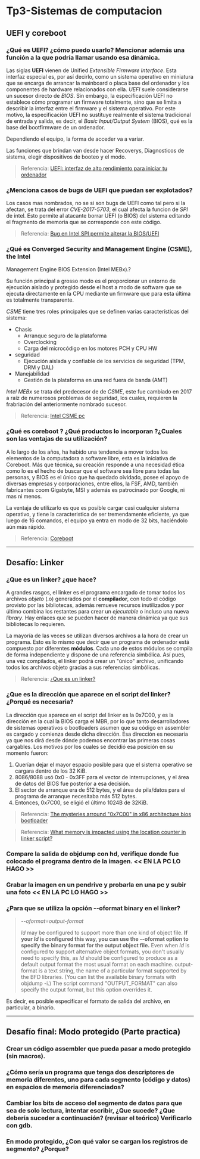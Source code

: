 # Tp3-Sistemas de computacion
## UEFI y coreboot
### ¿Qué es UEFI? ¿cómo puedo usarlo? Mencionar además una función a la que podría llamar usando esa dinámica.

Las siglas **UEFI** vienen de Unified *Extensible Firmware Interface*. Esta interfaz especial es, por así decirlo, como un sistema operativo en miniatura que se encarga de arrancar la mainboard o placa base del ordenador y los componentes de hardware relacionados con ella.
*UEFI* suele considerarse un sucesor directo de *BIOS*. Sin embargo, la especificación UEFI no establece cómo programar un firmware totalmente, sino que se limita a describir la interfaz entre el firmware y el sistema operativo. Por este motivo, la especificación UEFI no sustituye realmente el sistema tradicional de entrada y salida, es decir, el *Basic Input/Output System* (BIOS), qué es la base del bootfirmware de un ordenador.

Dependiendo el equipo, la forma de acceder va a variar.

Las funciones que brindan van desde hacer Recoverys, Diagnosticos de sistema, elegir dispositivos de booteo y el modo.

> Referencia: [UEFI: interfaz de alto rendimiento para iniciar tu ordenador](https://www.ionos.es/digitalguide/servidores/know-how/uefi-unified-extensible-firmware-interface/)

### ¿Menciona casos de bugs de UEFI que puedan ser explotados?

Los casos mas nombrados, no se si son bugs de UEFI como tal pero si la afectan, se trata del error *CVE-2017-5703*, el cual afecta la funcion de *SPI* de intel. Esto permite al atacante borrar UEFI (o BIOS) del sistema editando el fragmento de memoria que se corresponde con este código.

> Referencia: [Bug en Intel SPI permite alterar la BIOS/UEFI](https://blog.segu-info.com.ar/2018/04/bug-en-intel-spi-permite-alterar-la.html)


### ¿Qué es Converged Security and Management Engine (CSME), the Intel
Management Engine BIOS Extension (Intel MEBx).?

Su función principal a grosso modo es el proporcionar un entorno de ejecución aislado y protegido desde el host a modo de software que se ejecuta directamente en la CPU mediante un firmware que para esta última es totalmente transparente.

*CSME* tiene tres roles principales que se definen varias características del sistema:

- Chasis
  - Arranque seguro de la plataforma
  - Overclocking
  - Carga del microcódigo en los motores PCH y CPU HW
- seguridad
  - Ejecución aislada y confiable de los servicios de seguridad (TPM, DRM y DAL)
- Manejabilidad
  - Gestión de la plataforma en una red fuera de banda (AMT)

*Intel MEBx* se trata del predecesor de de *CSME*, este fue cambiado en 2017 a raíz de numerosos problemas de seguridad, los cuales, requieren la frabriación del anteriormente nombrado sucesor.

> Referencia: [Intel CSME pc](https://hardzone.es/reportajes/que-es/intel-csme-pc/)
### ¿Qué es coreboot ? ¿Qué productos lo incorporan ?¿Cuales son las ventajas de su utilización?
A lo largo de los años, ha habido una tendencia a mover todos los elementos de la computadora a software libre, esta es la iniciativa de Coreboot.
Más que técnica, su creación responde a una necesidad ética como lo es el hecho de buscar que el software sea libre para todas las personas, y BIOS es el único que ha quedado olvidado, posee el apoyo de diversas empresas y corporaciones, entre ellos, la FSF, AMD, también fabricantes coom Gigabyte, MSI y además es patrocinado por Google, ni mas ni menos.

La ventaja de utilizarlo es que es posible cargar casi cualquier sistema operativo, y tiene la caracteristica de ser tremendamente eficiente, ya que luego de 16 comandos, el equipo ya entra en modo de 32 bits, haciéndolo aún más rápido.

> Referencia:  [Coreboot](https://es.wikipedia.org/wiki/Coreboot)


---

## Desafío: Linker
### ¿Que es un linker? ¿que hace?
A grandes rasgos, el linker es el programa encargado de tomar todos los archivos *objeto* (.o) generados por el **compilador**, con todo el código provisto por las bibliotecas, además remueve recursos inutilizados y por último combina los restantes para crear un *ejecutable* o incluso una nueva *library*. Hay enlaces que se pueden hacer de manera dinámica ya que sus bibliotecas lo requieren.

La mayoría de las veces se utilizan diversos archivos a la hora de crear un programa. Esto es lo mismo que decir que un programa de ordenador está compuesto por diferentes **módulos**. Cada uno de estos módulos se compila de forma independiente y dispone de una referencia simbólica. Así pues, una vez compilados, el linker podrá crear un "único" archivo, unificando todos los archivos objeto gracias a sus referencias simbólicas.

> Referencia: [¿Que es un linker?](https://ia-notes.com/2021/05/24/que-es-el-linker/)

### ¿Que es la dirección que aparece en el script del linker?¿Porqué es necesaria? 
La dirección que aparece en el script del linker es la 0x7C00, y es la dirección en la cual la BIOS carga el MBR, por lo que tanto desarrolladores de sistemas operativos o bootloaders asumen que su código en assembler es cargado y comienza desde dicha dirección.
Esa dirección es necesaria ya que nos dirá desde dónde podemos encontrar las primeras cosas cargables.
Los motivos por los cuales se decidió esa posición en su momento fueron:
1. Querían dejar el mayor espacio posible para que el sistema operativo se cargara dentro de los 32 KiB.
2. 8086/8088 usó 0x0 - 0x3FF para el vector de interrupciones, y el área de datos del BIOS fue posterior a esa decisión.
3. El sector de arranque era de 512 bytes, y el área de pila/datos para el programa de arranque necesitaba más 512 bytes.
4. Entonces, 0x7C00, se eligió el último 1024B de 32KiB.  

> Referencia: [The mysteries arround "0x7C00" in x86 architecture bios bootloader](https://www.glamenv-septzen.net/en/view/6)
 
> Referencia: [What memory is impacted using the location counter in linker script?](https://stackoverflow.com/questions/59881880/what-memory-is-impacted-using-the-location-counter-in-linker-script)

### Compare la salida de objdump con hd, verifique donde fue colocado el programa dentro de la imagen. << **EN LA PC LO HAGO** >>

### Grabar la imagen en un pendrive y probarla en una pc y subir una foto << **EN LA PC LO HAGO** >>

### ¿Para que se utiliza la opción --oformat binary en el linker?
> *--oformat=output-format*
> 
> *ld* may be configured to support more than one kind of object file. **If your *ld* is configured this way, you can use the --oformat option to specify the binary format for the output object file.** Even when *ld* is configured to support alternative object formats, you don't usually need to specify this, as *ld* should be configured to produce as a default output format the most usual format on each machine. output-format is a text string, the name of a particular format supported by the BFD libraries. (You can list the available binary formats with objdump -i.) The script command "OUTPUT_FORMAT" can also specify the output format, but this option overrides it.

Es decir, es posible especificar el formato de salida del archivo, en particular, a binario. 

---
## Desafío final: Modo protegido (Parte practica)
### Crear un código assembler que pueda pasar a modo protegido (sin macros).

### ¿Cómo sería un programa que tenga dos descriptores de memoria diferentes, uno para cada segmento (código y datos) en espacios de memoria diferenciados?

### Cambiar los bits de acceso del segmento de datos para que sea de solo lectura, intentar escribir, ¿Que sucede? ¿Que debería suceder a continuación? (revisar el teórico) Verificarlo con gdb.

### En modo protegido, ¿Con qué valor se cargan los registros de segmento? ¿Porque? 
